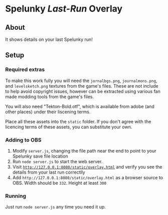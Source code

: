 # Spelunky *Last-Run* Overlay

## About
It shows details on your last Spelunky run!

## Setup

### Required extras
To make this work fully you will need the `jornalbgs.png`, `journalmons.png`, and `levelsketch.png` textures from the game's files.
These are not include to help avoid copyright issues, however can be extracted using various fan made modding tools from the game's files.

You will also need "Tekton-Bold.otf", which is available from adobe (and other places) under their liscening terms.

Place all these assets into the `static` folder.
If you don't agree with the licencing terms of these assets, you can substitute your own.

### Adding to OBS
 1. Modify `server.js`, changing the file path near the end to point to your Spelunky save file location
 2. Run `node server.js` to start the web server.
 3. Visit [`http://127.0.0.1:8080/static/overlay.html`](http://127.0.0.1:8080/static/overlay.html) and verify you see the details from your last run correctlly
 4. Add `http://127.0.0.1:8080/static/overlay.html` as a browser source to OBS. Width should be `332`. Height at least `300`

### Running
 Just run `node server.js` any time you need it up.

